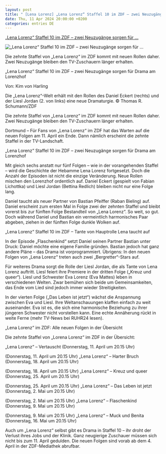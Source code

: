 ```yaml
---
layout: post
title: " [Lena Lorenz] „Lena Lorenz“ Staffel 10 im ZDF – zwei Neuzugänge sorgen für ..."
date: Thu, 11 Apr 2024 20:00:00 +0200
categories: entries DE
---
```

[„Lena Lorenz“ Staffel 10 im ZDF – zwei Neuzugänge sorgen für ...](https://www.ruhr24.de/promi-tv/zdf-mediathek-lena-lorenz-tv-programm-neue-rollen-staffel-10-lorenzhof-zwei-neuzugaenge-92880330.html)

![„Lena Lorenz“ Staffel 10 im ZDF – zwei Neuzugänge sorgen für ...](https://www.ruhr24.de/assets/images/33/951/33951196-am-tisch-im-gruenen-sitzen-zwei-frauen-beim-essen-am-tischende-stehen-zwei-maenner-im-hintergrund-ist-eine-almhuette-zu-sehen-3Ufe.jpg)

Die zehnte Staffel von „Lena Lorenz“ im ZDF kommt mit neuen Rollen daher. Zwei Neuzugänge bleiben den TV-Zuschauern länger erhalten.

„Lena Lorenz“ Staffel 10 im ZDF – zwei Neuzugänge sorgen für Drama am Lorenzhof

Von: Kim von Harling

Die „Lena Lorenz“-Welt erhält mit den Rollen des Daniel Eckert (rechts) und der Liesl Jordan (2. von links) eine neue Dramaturgie. © Thomas R. Schumann/ZDF

Die zehnte Staffel von „Lena Lorenz“ im ZDF kommt mit neuen Rollen daher. Zwei Neuzugänge bleiben den TV-Zuschauern länger erhalten.

Dortmund – Für Fans von „Lena Lorenz“ im ZDF hat das Warten auf die neuen Folgen am 11. April ein Ende. Dann nämlich erscheint die zehnte Staffel in der TV-Landschaft.

„Lena Lorenz“ Staffel 10 im ZDF – zwei Neuzugänge sorgen für Drama am Lorenzhof

Mit gleich sechs anstatt nur fünf Folgen – wie in der vorangehenden Staffel – wird die Geschichte der Hebamme Lena Lorenz fortgesetzt. Doch die Anzahl der Episoden ist nicht die einzige Veränderung. Neue Rollen mischen den Lorenzhof ordentlich auf. Daniel Eckert (gespielt von Fabian Lichottka) und Liesl Jordan (Bettina Redlich) bleiben nicht nur eine Folge lang.

Daniel taucht als neuer Partner von Bastian Pfeiffer (Raban Bieling) auf. Daniel erscheint zum ersten Mal in Folge zwei der zehnten Staffel und bleibt vorerst bis zur fünften Folge Bestandteil von „Lena Lorenz“. So weit, so gut. Doch während Daniel und Bastian ein vermeintlich harmonisches Paar abgeben, ziehen in der fünften Folge dunkle Wolken auf.

„Lena Lorenz“ Staffel 10 im ZDF – Tante von Hauptrolle Lena taucht auf

In der Episode „Flaschenkind“ setzt Daniel seinen Partner Bastian unter Druck: Daniel möchte eine eigene Familie gründen. Bastian jedoch hat ganz andere Pläne – das Drama ist vorprogrammiert. Übrigens: In den neuen Folgen von „Lena Lorenz“ treten auch zwei „Bergretter“-Stars auf.

Für weiteres Drama sorgt die Rolle der Liesl Jordan, die als Tante von Lena Lorenz auftritt. Liesl feiert ihre Premiere in der dritten Folge („Kreuz und queer“). Liesl und Schwester Eva Lorenz (Eva Mattes) leben in verschiedenen Welten. Zwar bemühen sich beide um Gemeinsamkeiten, das Ende vom Lied sind jedoch immer wieder Streitigkeiten.

In der vierten Folge („Das Leben ist jetzt“) wächst die Anspannung zwischen Eva und Liesl. Ihre Weltanschauungen klaffen einfach zu weit auseinander. Eva ist es, die sich eine harmonische Beziehung zu ihrer jüngeren Schwester nicht vorstellen kann. Eine echte Annäherung rückt in weite Ferne (mehr TV-News bei RUHR24 lesen).

„Lena Lorenz“ im ZDF: Alle neuen Folgen in der Übersicht

Die zehnte Staffel von „Lorena Lorenz“ im ZDF in der Übersicht:

„Lena Lorenz“ – Vertauscht (Donnerstag, 11. April um 20.15 Uhr)

(Donnerstag, 11. April um 20.15 Uhr) „Lena Lorenz“ – Harter Bruch (Donnerstag, 18. April um 20.15 Uhr)

(Donnerstag, 18. April um 20.15 Uhr) „Lena Lorenz“ – Kreuz und queer (Donnerstag, 25. April um 20.15 Uhr)

(Donnerstag, 25. April um 20.15 Uhr) „Lena Lorenz“ – Das Leben ist jetzt (Donnerstag, 2. Mai um 20.15 Uhr)

(Donnerstag, 2. Mai um 20.15 Uhr) „Lena Lorenz“ – Flaschenkind (Donnerstag, 9. Mai um 20.15 Uhr)

(Donnerstag, 9. Mai um 20.15 Uhr) „Lena Lorenz“ – Muck und Benita (Donnerstag, 16. Mai um 20.15 Uhr)

Auch um „Lena Lorenz“ selbst gibt es Drama in Staffel 10 – ihr droht der Verlust ihres Jobs und der Klinik. Ganz neugierige Zuschauer müssen sich nicht bis zum 11. April gedulden. Die neuen Folgen sind vorab ab dem 4. April in der ZDF-Mediathek abrufbar.

